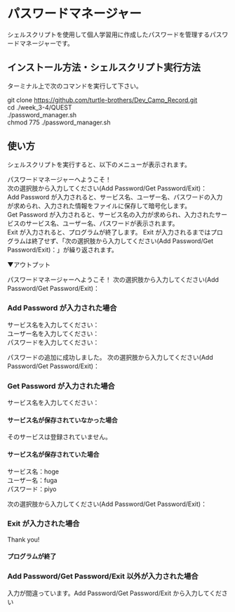 # パスワードマネージャー
シェルスクリプトを使用して個人学習用に作成したパスワードを管理するパスワードマネージャーです。


## インストール方法・シェルスクリプト実行方法
ターミナル上で次のコマンドを実行して下さい。

git clone https://github.com/turtle-brothers/Dev_Camp_Record.git
<br>
cd ./week_3-4/QUEST
<br>
./password_manager.sh
<br>
chmod 775 ./password_manager.sh

## 使い方
シェルスクリプトを実行すると、以下のメニューが表示されます。

パスワードマネージャーへようこそ！
<br>
次の選択肢から入力してください(Add Password/Get Password/Exit)：
<br>
Add Password が入力されると、サービス名、ユーザー名、パスワードの入力が求められ、入力された情報をファイルに保存して暗号化します。
<br>
Get Password が入力されると、サービス名の入力が求められ、入力されたサービスのサービス名、ユーザー名、パスワードが表示されます。
<br>
Exit が入力されると、プログラムが終了します。 Exit が入力されるまではプログラムは終了せず、「次の選択肢から入力してください(Add Password/Get Password/Exit)：」が繰り返されます。

▼アウトプット

パスワードマネージャーへようこそ！
次の選択肢から入力してください(Add Password/Get Password/Exit)：

### Add Password が入力された場合
サービス名を入力してください：
<br>
ユーザー名を入力してください：
<br>
パスワードを入力してください：

パスワードの追加に成功しました。
次の選択肢から入力してください(Add Password/Get Password/Exit)：

### Get Password が入力された場合
サービス名を入力してください：

#### サービス名が保存されていなかった場合
そのサービスは登録されていません。

#### サービス名が保存されていた場合
サービス名：hoge
<br>
ユーザー名：fuga
<br>
パスワード：piyo

次の選択肢から入力してください(Add Password/Get Password/Exit)：

### Exit が入力された場合
Thank you!
#### プログラムが終了

### Add Password/Get Password/Exit 以外が入力された場合
入力が間違っています。Add Password/Get Password/Exit から入力してください
